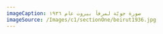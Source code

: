 ```yaml
---
imageCaption: صورة جويّة لمرفأ بيروت عام ١٩٣٦
imageSource: /Images/c1/sectionOne/beirut1936.jpg
---
```

